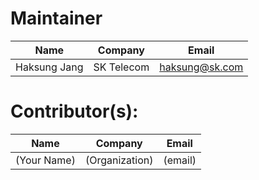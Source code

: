 # Maintainer

| Name | Company | Email |
|--|--|--|
| Haksung Jang | SK Telecom | haksung@sk.com |


# Contributor(s):

| Name | Company | Email |
|--|--|--|
| (Your Name) | (Organization) | (email) |
